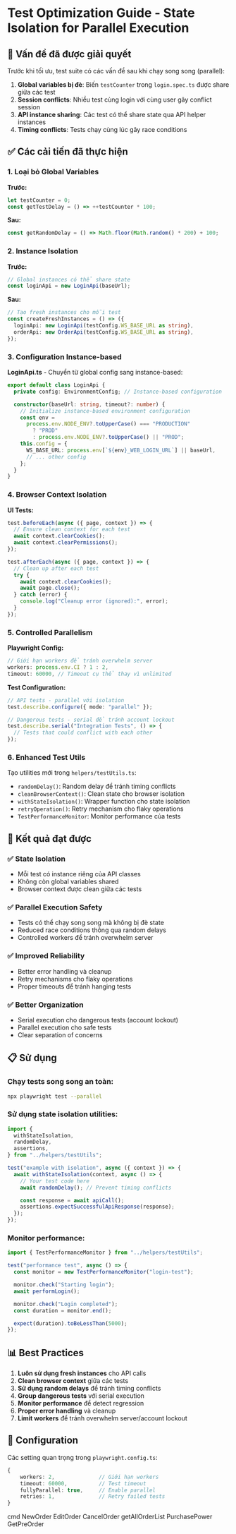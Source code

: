 # Test Optimization Guide - State Isolation for Parallel Execution

## 🎯 Vấn đề đã được giải quyết

Trước khi tối ưu, test suite có các vấn đề sau khi chạy song song (parallel):

1. **Global variables bị đè**: Biến `testCounter` trong `login.spec.ts` được share giữa các test
2. **Session conflicts**: Nhiều test cùng login với cùng user gây conflict session
3. **API instance sharing**: Các test có thể share state qua API helper instances
4. **Timing conflicts**: Tests chạy cùng lúc gây race conditions

## ✅ Các cải tiến đã thực hiện

### 1. **Loại bỏ Global Variables**

**Trước:**

```typescript
let testCounter = 0;
const getTestDelay = () => ++testCounter * 100;
```

**Sau:**

```typescript
const getRandomDelay = () => Math.floor(Math.random() * 200) + 100;
```

### 2. **Instance Isolation**

**Trước:**

```typescript
// Global instances có thể share state
const loginApi = new LoginApi(baseUrl);
```

**Sau:**

```typescript
// Tạo fresh instances cho mỗi test
const createFreshInstances = () => ({
  loginApi: new LoginApi(testConfig.WS_BASE_URL as string),
  orderApi: new OrderApi(testConfig.WS_BASE_URL as string),
});
```

### 3. **Configuration Instance-based**

**LoginApi.ts** - Chuyển từ global config sang instance-based:

```typescript
export default class LoginApi {
  private config: EnvironmentConfig; // Instance-based configuration

  constructor(baseUrl: string, timeout?: number) {
    // Initialize instance-based environment configuration
    const env =
      process.env.NODE_ENV?.toUpperCase() === "PRODUCTION"
        ? "PROD"
        : process.env.NODE_ENV?.toUpperCase() || "PROD";
    this.config = {
      WS_BASE_URL: process.env[`${env}_WEB_LOGIN_URL`] || baseUrl,
      // ... other config
    };
  }
}
```

### 4. **Browser Context Isolation**

**UI Tests:**

```typescript
test.beforeEach(async ({ page, context }) => {
  // Ensure clean context for each test
  await context.clearCookies();
  await context.clearPermissions();
});

test.afterEach(async ({ page, context }) => {
  // Clean up after each test
  try {
    await context.clearCookies();
    await page.close();
  } catch (error) {
    console.log("Cleanup error (ignored):", error);
  }
});
```

### 5. **Controlled Parallelism**

**Playwright Config:**

```typescript
// Giới hạn workers để tránh overwhelm server
workers: process.env.CI ? 1 : 2,
timeout: 60000, // Timeout cụ thể thay vì unlimited
```

**Test Configuration:**

```typescript
// API tests - parallel với isolation
test.describe.configure({ mode: "parallel" });

// Dangerous tests - serial để tránh account lockout
test.describe.serial("Integration Tests", () => {
  // Tests that could conflict with each other
});
```

### 6. **Enhanced Test Utils**

Tạo utilities mới trong `helpers/testUtils.ts`:

- `randomDelay()`: Random delay để tránh timing conflicts
- `cleanBrowserContext()`: Clean state cho browser isolation
- `withStateIsolation()`: Wrapper function cho state isolation
- `retryOperation()`: Retry mechanism cho flaky operations
- `TestPerformanceMonitor`: Monitor performance của tests

## 🚀 Kết quả đạt được

### ✅ State Isolation

- Mỗi test có instance riêng của API classes
- Không còn global variables shared
- Browser context được clean giữa các tests

### ✅ Parallel Execution Safety

- Tests có thể chạy song song mà không bị đè state
- Reduced race conditions thông qua random delays
- Controlled workers để tránh overwhelm server

### ✅ Improved Reliability

- Better error handling và cleanup
- Retry mechanisms cho flaky operations
- Proper timeouts để tránh hanging tests

### ✅ Better Organization

- Serial execution cho dangerous tests (account lockout)
- Parallel execution cho safe tests
- Clear separation of concerns

## 📋 Sử dụng

### Chạy tests song song an toàn:

```bash
npx playwright test --parallel
```

### Sử dụng state isolation utilities:

```typescript
import {
  withStateIsolation,
  randomDelay,
  assertions,
} from "../helpers/testUtils";

test("example with isolation", async ({ context }) => {
  await withStateIsolation(context, async () => {
    // Your test code here
    await randomDelay(); // Prevent timing conflicts

    const response = await apiCall();
    assertions.expectSuccessfulApiResponse(response);
  });
});
```

### Monitor performance:

```typescript
import { TestPerformanceMonitor } from "../helpers/testUtils";

test("performance test", async () => {
  const monitor = new TestPerformanceMonitor("login-test");

  monitor.check("Starting login");
  await performLogin();

  monitor.check("Login completed");
  const duration = monitor.end();

  expect(duration).toBeLessThan(5000);
});
```

## 📊 Best Practices

1. **Luôn sử dụng fresh instances** cho API calls
2. **Clean browser context** giữa các tests
3. **Sử dụng random delays** để tránh timing conflicts
4. **Group dangerous tests** với serial execution
5. **Monitor performance** để detect regression
6. **Proper error handling** và cleanup
7. **Limit workers** để tránh overwhelm server/account lockout

## 🔧 Configuration

Các setting quan trọng trong `playwright.config.ts`:

```typescript
{
    workers: 2,              // Giới hạn workers
    timeout: 60000,          // Test timeout
    fullyParallel: true,     // Enable parallel
    retries: 1,              // Retry failed tests
}
```

cmd
NewOrder
EditOrder
CancelOrder
getAllOrderList
PurchasePower
GetPreOrder
